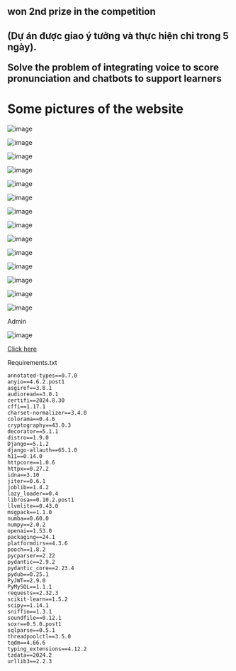 <h2>won 2nd prize in the competition <h2> (Dự án được giao ý tưởng và thực hiện chỉ trong 5 ngày).

  
<p>Solve the problem of integrating voice to score pronunciation and chatbots to support learners</p>

<h1>Some pictures of the website</h1>

![image](https://github.com/user-attachments/assets/85aa8015-c5c9-46bd-8a6c-d7b6d70a7403)

![image](https://github.com/user-attachments/assets/e5be5d67-2eaf-4917-9ca5-058de3abe6f0)

![image](https://github.com/user-attachments/assets/2c6a0bcc-4370-4fcb-8669-8ad9624c712e)


![image](https://github.com/user-attachments/assets/90caff40-8910-4e10-8cdf-987ad8f2e1f7)

![image](https://github.com/user-attachments/assets/d9d5af6d-f6a1-4e85-b3f4-71896fd0a2a0)

![image](https://github.com/user-attachments/assets/005c5037-bee5-487f-b57c-b0bae4cdc0fe)

![image](https://github.com/user-attachments/assets/6a399686-60d5-410d-b3e0-794bb1994e25)


![image](https://github.com/user-attachments/assets/83d57036-6fdc-4582-96be-ee4771a09da2)

![image](https://github.com/user-attachments/assets/16c8056c-0fdf-4a09-89f3-37d8c3521247)


![image](https://github.com/user-attachments/assets/025b445b-808c-4110-87cc-d7b4ce97f999)


![image](https://github.com/user-attachments/assets/ded42c85-2ad4-4d25-8850-f96869c4ceec)

![image](https://github.com/user-attachments/assets/953da3d8-14a4-4263-9d8d-f2d00362c285)

![image](https://github.com/user-attachments/assets/006c7bc7-f30b-4aa0-b338-574958310b4b)

![image](https://github.com/user-attachments/assets/c0e6fa88-2a7c-497e-bd87-0b0eb056aedd)

Admin 

![image](https://github.com/user-attachments/assets/9c938acb-83b1-48ee-b498-d4ff09bc2526)


<a href="https://drive.google.com/drive/folders/1VVVwkuYkkQeDJNa0TMyf2cptkaHSb6v2" target="_blank"> Click here</a> 

Requirements.txt

```text
annotated-types==0.7.0
anyio==4.6.2.post1
asgiref==3.8.1
audioread==3.0.1
certifi==2024.8.30
cffi==1.17.1
charset-normalizer==3.4.0
colorama==0.4.6
cryptography==43.0.3
decorator==5.1.1
distro==1.9.0
Django==5.1.2
django-allauth==65.1.0
h11==0.14.0
httpcore==1.0.6
httpx==0.27.2
idna==3.10
jiter==0.6.1
joblib==1.4.2
lazy_loader==0.4
librosa==0.10.2.post1
llvmlite==0.43.0
msgpack==1.1.0
numba==0.60.0
numpy==2.0.2
openai==1.53.0
packaging==24.1
platformdirs==4.3.6
pooch==1.8.2
pycparser==2.22
pydantic==2.9.2
pydantic_core==2.23.4
pydub==0.25.1
PyJWT==2.9.0
PyMySQL==1.1.1
requests==2.32.3
scikit-learn==1.5.2
scipy==1.14.1
sniffio==1.3.1
soundfile==0.12.1
soxr==0.5.0.post1
sqlparse==0.5.1
threadpoolctl==3.5.0
tqdm==4.66.6
typing_extensions==4.12.2
tzdata==2024.2
urllib3==2.2.3
```
